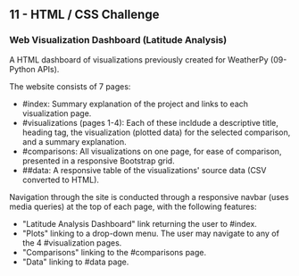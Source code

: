 ## 11 - HTML / CSS Challenge

### Web Visualization Dashboard (Latitude Analysis)

A HTML dashboard of visualizations previously created for WeatherPy (09-Python APIs). 

The website consists of 7 pages:

* #index: Summary explanation of the project and links to each visualization page.
* #visualizations (pages 1-4): Each of these incldude a descriptive title, heading tag, the visualization (plotted data) for the selected comparison, and a summary explanation.
* #comparisons: All visualizations on one page, for ease of comparison, presented in a responsive Bootstrap grid.
* ##data:  A responsive table of the visualizations' source data (CSV converted to HTML).

Navigation through the site is conducted through a responsive navbar (uses media queries) at the top of each page, with the following features:
* "Latitude Analysis Dashboard" link returning the user to #index. 
* "Plots" linking to a drop-down menu. The user may navigate to any of the 4 #visualization pages.
* "Comparisons" linking to the #comparisons page.
* "Data" linking to #data page.



